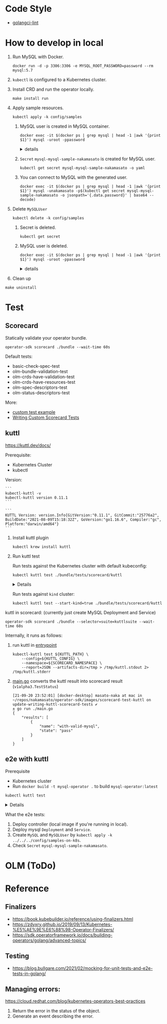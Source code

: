 # Code Style

- [golangci-lint](https://golangci-lint.run)

# How to develop in local

1. Run MySQL with Docker.
    ```
    docker run -d -p 3306:3306 -e MYSQL_ROOT_PASSWORD=password --rm mysql:5.7
    ```
1. `kubectl` is configured to a Kubernetes cluster.
1. Install CRD and run the operator locally.
    ```
    make install run
    ```
1. Apply sample resources.
    ```
    kubectl apply -k config/samples
    ```
    1. MySQL user is created in MySQL container.

        ```
        docker exec -it $(docker ps | grep mysql | head -1 |awk '{print $1}') mysql -uroot -ppassword
        ```

        <details><summary>details</summary>

        ```sql
        mysql> select User, Host from mysql.user;
        +---------------+-----------+
        | User          | Host      |
        +---------------+-----------+
        | nakamasato    | %         |
        | root          | %         |
        | mysql.session | localhost |
        | mysql.sys     | localhost |
        | root          | localhost |
        +---------------+-----------+
        5 rows in set (0.00 sec)
        ```

        </details>

    1. `Secret` `mysql-mysql-sample-nakamasato` is created for MySQL user.
        ```
        kubectl get secret mysql-mysql-sample-nakamasato -o yaml
        ```
    1. You can connect to MySQL with the generated user.
        ```
        docker exec -it $(docker ps | grep mysql | head -1 |awk '{print $1}') mysql -unakamasato -p$(kubectl get secret mysql-mysql-sample-nakamasato -o jsonpath='{.data.password}' | base64 --decode)
        ```

1. Delete `MySQLUser`
    ```
    kubectl delete -k config/samples
    ```
    1. Secret is deleted.
        ```
        kubectl get secret
        ```
    1. MySQL user is deleted.
        ```
        docker exec -it $(docker ps | grep mysql | head -1 |awk '{print $1}') mysql -uroot -ppassword
        ```

        <details><summary>details</summary>

        ```sql
        mysql> select User, Host from mysql.user;
        +---------------+-----------+
        | User          | Host      |
        +---------------+-----------+
        | root          | %         |
        | mysql.session | localhost |
        | mysql.sys     | localhost |
        | root          | localhost |
        +---------------+-----------+
        5 rows in set (0.00 sec)
        ```

        </details>

1. Clean up

```
make uninstall
```

# Test
## Scorecard

Statically validate your operator bundle.

```
operator-sdk scorecard ./bundle --wait-time 60s
```

Default tests:
- basic-check-spec-test
- olm-bundle-validation-test
- olm-crds-have-validation-test
- olm-crds-have-resources-test
- olm-spec-descriptors-test
- olm-status-descriptors-test

More:
- [custom test example](https://github.com/operator-framework/operator-sdk/blob/09c3aa14625965af9f22f513cd5c891471dbded2/images/custom-scorecard-tests/main.go)
- [Writing Custom Scorecard Tests](https://sdk.operatorframework.io/docs/testing-operators/scorecard/custom-tests/)

## kuttl

https://kuttl.dev/docs/

Prerequisite:
- Kubernetes Cluster
- kubectl

Version:

    ```
    kubectl-kuttl -v
    kubectl-kuttl version 0.11.1
    ```

    ```
    KUTTL Version: version.Info{GitVersion:"0.11.1", GitCommit:"25776a2", BuildDate:"2021-08-09T15:18:32Z", GoVersion:"go1.16.6", Compiler:"gc", Platform:"darwin/amd64"}
    ```

1. Install kuttl plugin

    ```
    kubectl krew install kuttl
    ```

1. Run kuttl test

    Run tests against the Kubernetes cluster with default kubeconfig:

    ```
    kubectl kuttl test ./bundle/tests/scorecard/kuttl
    ```
    <details>

    ```
    kubectl kuttl test ./bundle/tests/scorecard/kuttl

    2021/09/20 13:07:17 running without a 'kuttl-test.yaml' configuration
    2021/09/20 13:07:17 kutt-test config testdirs is overridden with args: [ ./bundle/tests/scorecard/kuttl ]
    === RUN   kuttl
        harness.go:457: starting setup
        harness.go:248: running tests using configured kubeconfig.
        harness.go:285: Successful connection to cluster at: https://kubernetes.docker.internal:6443
        harness.go:353: running tests
        harness.go:74: going to run test suite with timeout of 30 seconds for each step
        harness.go:365: testsuite: ./bundle/tests/scorecard/kuttl has 1 tests
    === RUN   kuttl/harness
    === RUN   kuttl/harness/with-valid-mysql
    === PAUSE kuttl/harness/with-valid-mysql
    === CONT  kuttl/harness/with-valid-mysql
        logger.go:42: 13:07:19 | with-valid-mysql | Creating namespace: kuttl-test-becoming-liger
        logger.go:42: 13:07:19 | with-valid-mysql/0-mysql-deployment | starting test step 0-mysql-deployment
        logger.go:42: 13:07:20 | with-valid-mysql/0-mysql-deployment | Deployment:kuttl-test-becoming-liger/mysql created
        logger.go:42: 13:07:20 | with-valid-mysql/0-mysql-deployment | Service:kuttl-test-becoming-liger/mysql created
        logger.go:42: 13:07:22 | with-valid-mysql/0-mysql-deployment | test step completed 0-mysql-deployment
        logger.go:42: 13:07:22 | with-valid-mysql | with-valid-mysql events from ns kuttl-test-becoming-liger:
        logger.go:42: 13:07:22 | with-valid-mysql | 2021-09-20 13:07:20 +0900 JST   Normal  Pod mysql-5fd4b796b6-tr7wx      Binding      Scheduled       Successfully assigned kuttl-test-becoming-liger/mysql-5fd4b796b6-tr7wx to docker-desktop        default-scheduler
        logger.go:42: 13:07:22 | with-valid-mysql | 2021-09-20 13:07:20 +0900 JST   Normal  ReplicaSet.apps mysql-5fd4b796b6    SuccessfulCreate Created pod: mysql-5fd4b796b6-tr7wx
        logger.go:42: 13:07:22 | with-valid-mysql | 2021-09-20 13:07:20 +0900 JST   Normal  Deployment.apps mysql           ScalingReplicaSet    Scaled up replica set mysql-5fd4b796b6 to 1
        logger.go:42: 13:07:22 | with-valid-mysql | 2021-09-20 13:07:21 +0900 JST   Normal  Pod mysql-5fd4b796b6-tr7wx.spec.containers{mysql}            Pulled  Container image "mysql:5.7" already present on machine
        logger.go:42: 13:07:22 | with-valid-mysql | 2021-09-20 13:07:21 +0900 JST   Normal  Pod mysql-5fd4b796b6-tr7wx.spec.containers{mysql}            Created Created container mysql
        logger.go:42: 13:07:22 | with-valid-mysql | 2021-09-20 13:07:21 +0900 JST   Normal  Pod mysql-5fd4b796b6-tr7wx.spec.containers{mysql}            Started Started container mysql
        logger.go:42: 13:07:22 | with-valid-mysql | Deleting namespace: kuttl-test-becoming-liger
    === CONT  kuttl
        harness.go:399: run tests finished
        harness.go:508: cleaning up
        harness.go:563: removing temp folder: ""
    --- PASS: kuttl (5.00s)
        --- PASS: kuttl/harness (0.00s)
            --- PASS: kuttl/harness/with-valid-mysql (2.85s)
    PASS
    ```

    </details>

    Run tests against `kind` cluster:

    ```
    kubectl kuttl test --start-kind=true ./bundle/tests/scorecard/kuttl
    ```

kuttl in scorecard: (currently just create MySQL Deployment and Service)

```
operator-sdk scorecard ./bundle --selector=suite=kuttlsuite --wait-time 60s
```

Internally, it runs as follows:

1. run kuttl in [entrypoint](https://github.com/operator-framework/operator-sdk/blob/master/images/scorecard-test-kuttl/entrypoint)
    ```shell
    kubectl-kuttl test ${KUTTL_PATH} \
        --config=${KUTTL_CONFIG} \
        --namespace=${SCORECARD_NAMESPACE} \
        --report=JSON --artifacts-dir=/tmp > /tmp/kuttl.stdout 2> /tmp/kuttl.stderr
    ```
1. [main.go](https://github.com/operator-framework/operator-sdk/blob/master/images/scorecard-test-kuttl/main.go) converts the kuttl result into scorecard result (`v1alpha3.TestStatus`)

    ```shell
    [21-09-20 23:52:01] [docker-desktop] masato-naka at mac in ~/repos/nakamasato/operator-sdk/images/scorecard-test-kuttl on update-writing-kuttl-scorecard-tests ✔
    ± go run ./main.go
    {
        "results": [
            {
                "name": "with-valid-mysql",
                "state": "pass"
            }
        ]
    }
    ```

## e2e with kuttl

Prerequisite
- Kubernetes cluster
- Run `docker build -t mysql-operator .` to build `mysql-operator:latest`


```
kubectl kuttl test
```

<details>

```
=== RUN   kuttl
    harness.go:457: starting setup
    harness.go:248: running tests using configured kubeconfig.
    harness.go:285: Successful connection to cluster at: https://kubernetes.docker.internal:6443
    logger.go:42: 17:51:09 |  | running command: [make deploy IMG=mysql-operator VERSION=latest]
    logger.go:42: 17:51:09 |  | /Users/masato-naka/repos/nakamasato/mysql-operator/bin/controller-gen "crd:trivialVersions=true,preserveUnknownFields=false" rbac:roleName=manager-role webhook paths="./..." output:crd:artifacts:config=config/crd/bases
    logger.go:42: 17:51:10 |  | cd config/manager && /Users/masato-naka/repos/nakamasato/mysql-operator/bin/kustomize edit set image controller=mysql-operator
    logger.go:42: 17:51:10 |  | /Users/masato-naka/repos/nakamasato/mysql-operator/bin/kustomize build config/default | kubectl apply -f -
    logger.go:42: 17:51:11 |  | namespace/mysql-operator-system unchanged
    logger.go:42: 17:51:11 |  | customresourcedefinition.apiextensions.k8s.io/mysqls.mysql.nakamasato.com configured
    logger.go:42: 17:51:11 |  | customresourcedefinition.apiextensions.k8s.io/mysqlusers.mysql.nakamasato.com configured
    logger.go:42: 17:51:11 |  | serviceaccount/mysql-operator-controller-manager unchanged
    logger.go:42: 17:51:11 |  | role.rbac.authorization.k8s.io/mysql-operator-leader-election-role unchanged
    logger.go:42: 17:51:11 |  | clusterrole.rbac.authorization.k8s.io/mysql-operator-manager-role configured
    logger.go:42: 17:51:11 |  | clusterrole.rbac.authorization.k8s.io/mysql-operator-metrics-reader unchanged
    logger.go:42: 17:51:11 |  | clusterrole.rbac.authorization.k8s.io/mysql-operator-proxy-role unchanged
    logger.go:42: 17:51:11 |  | rolebinding.rbac.authorization.k8s.io/mysql-operator-leader-election-rolebinding unchanged
    logger.go:42: 17:51:11 |  | clusterrolebinding.rbac.authorization.k8s.io/mysql-operator-manager-rolebinding unchanged
    logger.go:42: 17:51:11 |  | clusterrolebinding.rbac.authorization.k8s.io/mysql-operator-proxy-rolebinding unchanged
    logger.go:42: 17:51:11 |  | configmap/mysql-operator-manager-config unchanged
    logger.go:42: 17:51:11 |  | service/mysql-operator-controller-manager-metrics-service unchanged
    logger.go:42: 17:51:11 |  | deployment.apps/mysql-operator-controller-manager configured
    harness.go:353: running tests
    harness.go:74: going to run test suite with timeout of 120 seconds for each step
    harness.go:365: testsuite: tests/e2e/ has 1 tests
=== RUN   kuttl/harness
=== RUN   kuttl/harness/with-valid-mysql
=== PAUSE kuttl/harness/with-valid-mysql
=== CONT  kuttl/harness/with-valid-mysql
2021/09/21 17:51:11 object detected with no GVK Kind for path /Users/masato-naka/repos/nakamasato/mysql-operator/tests/e2e/with-valid-mysql/01-assert.yaml
2021/09/21 17:51:11 object detected with no GVK Kind for path /Users/masato-naka/repos/nakamasato/mysql-operator/tests/e2e/with-valid-mysql/01-run-mysql-operator.yaml
    logger.go:42: 17:51:11 | with-valid-mysql | Skipping creation of user-supplied namespace: default
    logger.go:42: 17:51:11 | with-valid-mysql/0-mysql-deployment | starting test step 0-mysql-deployment
    logger.go:42: 17:51:11 | with-valid-mysql/0-mysql-deployment | Deployment:default/mysql updated
    logger.go:42: 17:51:12 | with-valid-mysql/0-mysql-deployment | Service:default/mysql updated
    logger.go:42: 17:51:12 | with-valid-mysql/0-mysql-deployment | test step completed 0-mysql-deployment
    logger.go:42: 17:51:12 | with-valid-mysql/1-run-mysql-operator | starting test step 1-run-mysql-operator
    logger.go:42: 17:51:12 | with-valid-mysql/1-run-mysql-operator | test step completed 1-run-mysql-operator
    logger.go:42: 17:51:12 | with-valid-mysql/2-create-mysql-user | starting test step 2-create-mysql-user
    logger.go:42: 17:51:12 | with-valid-mysql/2-create-mysql-user | running command: [kubectl apply -k ../../../config/samples-on-k8s --namespace default]
    logger.go:42: 17:51:13 | with-valid-mysql/2-create-mysql-user | service/mysql configured
    logger.go:42: 17:51:13 | with-valid-mysql/2-create-mysql-user | deployment.apps/mysql configured
    logger.go:42: 17:51:13 | with-valid-mysql/2-create-mysql-user | mysql.mysql.nakamasato.com/mysql-sample unchanged
    logger.go:42: 17:51:13 | with-valid-mysql/2-create-mysql-user | mysqluser.mysql.nakamasato.com/nakamasato unchanged
    logger.go:42: 17:51:14 | with-valid-mysql/2-create-mysql-user | test step completed 2-create-mysql-user
    logger.go:42: 17:51:14 | with-valid-mysql | with-valid-mysql events from ns default:
    logger.go:42: 17:51:14 | with-valid-mysql | 2021-09-21 16:54:31 +0900 JST       Warning Node docker-desktop             EvictionThresholdMet        Attempting to reclaim ephemeral-storage
    logger.go:42: 17:51:14 | with-valid-mysql | 2021-09-21 16:54:59 +0900 JST       Normal  Node docker-desktop             NodeHasDiskPressure Node docker-desktop status is now: NodeHasDiskPressure
    logger.go:42: 17:51:14 | with-valid-mysql | 2021-09-21 16:59:59 +0900 JST       Normal  Node docker-desktop             NodeHasNoDiskPressure       Node docker-desktop status is now: NodeHasNoDiskPressure
    logger.go:42: 17:51:14 | with-valid-mysql | 2021-09-21 17:18:35 +0900 JST       Warning MySQLUser.mysql.nakamasato.com nakamasato  ProcessingError  dial tcp: lookup mysql on 10.96.0.10:53: no such host
    logger.go:42: 17:51:14 | with-valid-mysql | Skipping deletion of user-supplied namespace: default
=== CONT  kuttl
    harness.go:399: run tests finished
    harness.go:508: cleaning up
    harness.go:563: removing temp folder: ""
--- PASS: kuttl (7.26s)
    --- PASS: kuttl/harness (0.00s)
        --- PASS: kuttl/harness/with-valid-mysql (3.17s)
PASS
```

</details>

What the e2e tests:
1. Deploy controller (local image if you're running in local).
1. Deploy mysql `Deployment` and `Service`.
1. Create `MySQL` and `MySQLUser` by `kubectl apply -k ../../../config/samples-on-k8s`.
1. Check `Secret` `mysql-mysql-sample-nakamasato`.

# OLM (ToDo)
# Reference
## Finalizers
- https://book.kubebuilder.io/reference/using-finalizers.html
- https://zdyxry.github.io/2019/09/13/Kubernetes-%E5%AE%9E%E6%88%98-Operator-Finalizers/
- https://sdk.operatorframework.io/docs/building-operators/golang/advanced-topics/

## Testing
- https://blog.bullgare.com/2021/02/mocking-for-unit-tests-and-e2e-tests-in-golang/

## Managing errors:
https://cloud.redhat.com/blog/kubernetes-operators-best-practices
1. Return the error in the status of the object.
1. Generate an event describing the error.
